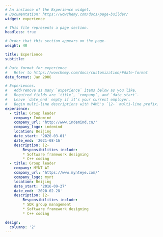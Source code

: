 ```yaml
---
# An instance of the Experience widget.
# Documentation: https://wowchemy.com/docs/page-builder/
widget: experience

# This file represents a page section.
headless: true

# Order that this section appears on the page.
weight: 40

title: Experience
subtitle:

# Date format for experience
#   Refer to https://wowchemy.com/docs/customization/#date-format
date_format: Jan 2006

# Experiences.
#   Add/remove as many `experience` items below as you like.
#   Required fields are `title`, `company`, and `date_start`.
#   Leave `date_end` empty if it's your current employer.
#   Begin multi-line descriptions with YAML's `|2-` multi-line prefix.
experience:
  - title: Group leader
    company: Indemind
    company_url: 'http://www.indemind.cn/'
    company_logo: indemind
    location: Beijing
    date_start: '2020-03-01'
    date_end: '2021-08-16'
    description: |2-
        Responsibilities include:
        * Software framework designing
        * C++ coding
  - title: Group leader
    company: MYNT AI
    company_url: 'https://www.mynteye.com/'
    company_logo: mynt
    location: Beijing
    date_start: '2016-09-27'
    date_end: '2020-02-28'
    description: |2-
        Responsibilities include:
        * SDK group management
        * Software framework designing
        * C++ coding

design:
  columns: '2'
---
```


